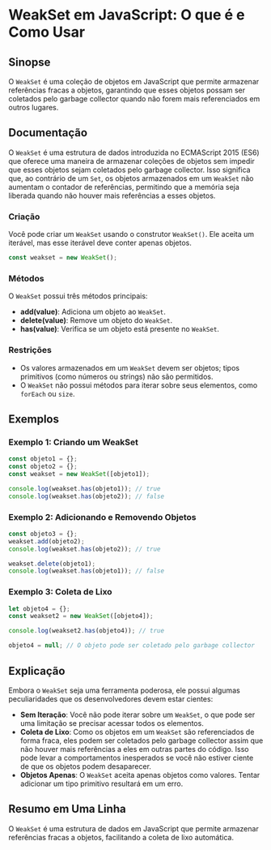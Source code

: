 <!--
Meta Description: # WeakSet em JavaScript: O que é e Como Usar ## Sinopse O `WeakSet` é uma coleção de objetos em JavaScript que permite armazenar referências fracas a ...
Meta Keywords: weakset, objetos, que, não, javascript
-->

# WeakSet em JavaScript: O que é e Como Usar

## Sinopse
O `WeakSet` é uma coleção de objetos em JavaScript que permite armazenar referências fracas a objetos, garantindo que esses objetos possam ser coletados pelo garbage collector quando não forem mais referenciados em outros lugares.

## Documentação
O `WeakSet` é uma estrutura de dados introduzida no ECMAScript 2015 (ES6) que oferece uma maneira de armazenar coleções de objetos sem impedir que esses objetos sejam coletados pelo garbage collector. Isso significa que, ao contrário de um `Set`, os objetos armazenados em um `WeakSet` não aumentam o contador de referências, permitindo que a memória seja liberada quando não houver mais referências a esses objetos.

### Criação
Você pode criar um `WeakSet` usando o construtor `WeakSet()`. Ele aceita um iterável, mas esse iterável deve conter apenas objetos.

```javascript
const weakset = new WeakSet();
```

### Métodos
O `WeakSet` possui três métodos principais:

- **add(value)**: Adiciona um objeto ao `WeakSet`.
- **delete(value)**: Remove um objeto do `WeakSet`.
- **has(value)**: Verifica se um objeto está presente no `WeakSet`.

### Restrições
- Os valores armazenados em um `WeakSet` devem ser objetos; tipos primitivos (como números ou strings) não são permitidos.
- O `WeakSet` não possui métodos para iterar sobre seus elementos, como `forEach` ou `size`.

## Exemplos
### Exemplo 1: Criando um WeakSet
```javascript
const objeto1 = {};
const objeto2 = {};
const weakset = new WeakSet([objeto1]);

console.log(weakset.has(objeto1)); // true
console.log(weakset.has(objeto2)); // false
```

### Exemplo 2: Adicionando e Removendo Objetos
```javascript
const objeto3 = {};
weakset.add(objeto2);
console.log(weakset.has(objeto2)); // true

weakset.delete(objeto1);
console.log(weakset.has(objeto1)); // false
```

### Exemplo 3: Coleta de Lixo
```javascript
let objeto4 = {};
const weakset2 = new WeakSet([objeto4]);

console.log(weakset2.has(objeto4)); // true

objeto4 = null; // O objeto pode ser coletado pelo garbage collector
```

## Explicação
Embora o `WeakSet` seja uma ferramenta poderosa, ele possui algumas peculiaridades que os desenvolvedores devem estar cientes:

- **Sem Iteração**: Você não pode iterar sobre um `WeakSet`, o que pode ser uma limitação se precisar acessar todos os elementos.
- **Coleta de Lixo**: Como os objetos em um `WeakSet` são referenciados de forma fraca, eles podem ser coletados pelo garbage collector assim que não houver mais referências a eles em outras partes do código. Isso pode levar a comportamentos inesperados se você não estiver ciente de que os objetos podem desaparecer.
- **Objetos Apenas**: O `WeakSet` aceita apenas objetos como valores. Tentar adicionar um tipo primitivo resultará em um erro.

## Resumo em Uma Linha
O `WeakSet` é uma estrutura de dados em JavaScript que permite armazenar referências fracas a objetos, facilitando a coleta de lixo automática.
